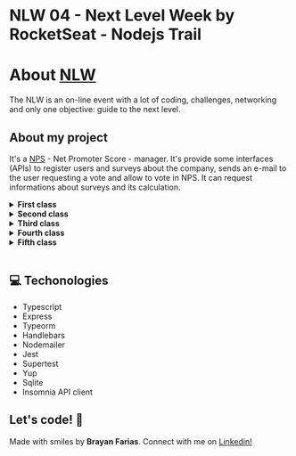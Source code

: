 # NLW 04 - Next Level Week by RocketSeat - Nodejs Trail

# About [NLW](https://nextlevelweek.com/inscricao/4)

The NLW is an on-line event with a lot of coding, challenges, networking and only one objective: guide to the next level.

## About my project

It's a [NPS](https://en.wikipedia.org/wiki/Net_Promoter) - Net Promoter Score - manager. It's provide some interfaces (APIs) to register users and surveys about the company, sends an e-mail to the user requesting a vote and allow to vote in NPS. It can request informations about surveys and its calculation.

<details><summary><b>First class</b></summary>

- Basics concepts about what is an API
- Understanding what is Nodejs, where is it been used, for what problems was created
- Knowing typescript and how it can help us during the application development
- Some initial code

</details>

<details><summary><b>Second class</b></summary>

- Starting a database configs
- Creating first migration and model
- Creating User table
- Creating an User Controller and isolating that business role
- Exposing an endpoint to create users

</details>

<details><summary><b>Third class</b></summary>

- Repository concept and how to use it to separate the layers
- Understading types of tests and how it can help
- Creating automated tests

</details>

<details><summary><b>Fourth class</b></summary>

- Sending email using Nodemailer
- Requesting data from database using Typeorm
- Customizing e-mail templates with that data using Handlebarjs
- Handling enviroment variables

</details>

<details><summary><b>Fifth class</b></summary>

- Understanding about Custom Exceptions
- Creating our custom exception 
- Adding a middleware to handle custom exceptions on Expressjs
- Validating our schemas using yup.js

</details>

<br>

## 💻 Techonologies

- Typescript
- Express
- Typeorm
- Handlebars
- Nodemailer
- Jest
- Supertest
- Yup
- Sqlite
- Insomnia API client


## Let's code! 🚀

Made with smiles by **Brayan Farias**. Connect with me on [Linkedin!](https://www.linkedin.com/in/npm-start-brayan-farias/)



